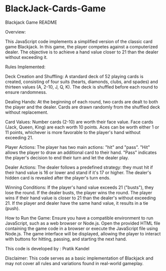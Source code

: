 # BlackJack-Cards-Game


Blackjack Game README

Overview:

This JavaScript code implements a simplified version of the classic card game Blackjack. In this game, the player competes against a computerized dealer. The objective is to achieve a hand value closer to 21 than the dealer without exceeding it.

Rules Implemented:

Deck Creation and Shuffling:
A standard deck of 52 playing cards is created, consisting of four suits (hearts, diamonds, clubs, and spades) and thirteen values (A, 2-10, J, Q, K).
The deck is shuffled before each round to ensure randomness.

Dealing Hands:
At the beginning of each round, two cards are dealt to both the player and the dealer.
Cards are drawn randomly from the shuffled deck without replacement.

Card Values:
Number cards (2-10) are worth their face value.
Face cards (Jack, Queen, King) are each worth 10 points.
Aces can be worth either 1 or 11 points, whichever is more favorable to the player's hand without exceeding 21.

Player Actions:
The player has two main actions: "hit" and "pass".
"Hit" allows the player to draw an additional card to their hand.
"Pass" indicates the player's decision to end their turn and let the dealer play.

Dealer Actions:
The dealer follows a predefined strategy: they must hit if their hand value is 16 or lower and stand if it's 17 or higher.
The dealer's hidden card is revealed after the player's turn ends.

Winning Conditions:
If the player's hand value exceeds 21 ("busts"), they lose the round.
If the dealer busts, the player wins the round.
The player wins if their hand value is closer to 21 than the dealer's without exceeding 21.
If the player and dealer have the same hand value, it results in a tie (push).

How to Run the Game:
Ensure you have a compatible environment to run JavaScript, such as a web browser or Node.js.
Open the provided HTML file containing the game code in a browser or execute the JavaScript file using Node.js.
The game interface will be displayed, allowing the player to interact with buttons for hitting, passing, and starting the next hand.



This code is developed by : Pratik Kandel


Disclaimer:
This code serves as a basic implementation of Blackjack and may not cover all rules and variations found in real-world gameplay. 




